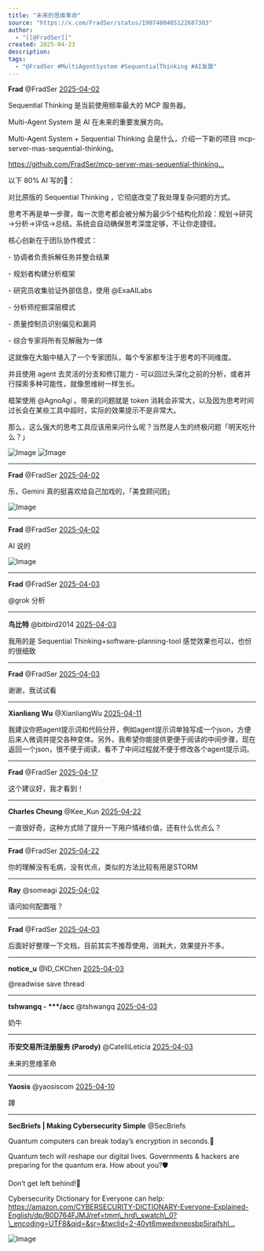 ```yaml
---
title: "未来的思维革命"
source: "https://x.com/FradSer/status/1907480405122687303"
author:
  - "[[@FradSer]]"
created: 2025-04-23
description:
tags:
  - "@FradSer #MultiAgentSystem #SequentialThinking #AI发展"
---
```

**Frad** @FradSer [2025-04-02](https://x.com/FradSer/status/1907480405122687303)

Sequential Thinking 是当前使用频率最大的 MCP 服务器。

Multi-Agent System 是 AI 在未来的重要发展方向。

Multi-Agent System + Sequential Thinking 会是什么，介绍一下新的项目 mcp-server-mas-sequential-thinking。

https://github.com/FradSer/mcp-server-mas-sequential-thinking…

以下 80% AI 写的🥹：

对比原版的 Sequential Thinking ，它彻底改变了我处理复杂问题的方式。

思考不再是单一步骤，每一次思考都会被分解为最少5个结构化阶段：规划→研究→分析→评估→总结。系统会自动确保思考深度足够，不让你走捷径。

核心创新在于团队协作模式：

\- 协调者负责拆解任务并整合结果

\- 规划者构建分析框架

\- 研究员收集验证外部信息，使用 @ExaAILabs

\- 分析师挖掘深层模式

\- 质量控制员识别偏见和漏洞

\- 综合专家将所有见解融为一体

这就像在大脑中植入了一个专家团队，每个专家都专注于思考的不同维度。

并且使用 agent 去灵活的分支和修订能力 - 可以回过头深化之前的分析，或者并行探索多种可能性，就像思维树一样生长。

框架使用 @AgnoAgi 。带来的问题就是 token 消耗会非常大，以及因为思考时间过长会在某些工具中超时，实际的效果提示不是非常大。

那么，这么强大的思考工具应该用来问什么呢？当然是人生的终极问题「明天吃什么？」

![Image](https://pbs.twimg.com/media/Gni6eO8aMAIdriC?format=jpg&name=large) ![Image](https://pbs.twimg.com/media/Gni6miNb0AAPsJm?format=png&name=large)

---

**Frad** @FradSer [2025-04-02](https://x.com/FradSer/status/1907482970124112088)

乐，Gemini 真的挺喜欢给自己加戏的，「美食顾问团」

![Image](https://pbs.twimg.com/media/Gni9gn_aQAA4zbY?format=jpg&name=large)

---

**Frad** @FradSer [2025-04-02](https://x.com/FradSer/status/1907484348183650587)

AI 说的

![Image](https://pbs.twimg.com/media/Gni-0CxaMAAuunu?format=png&name=large)

---

**Frad** @FradSer [2025-04-03](https://x.com/FradSer/status/1907745422539633001)

@grok 分析

---

**鸟比特** @bitbird2014 [2025-04-03](https://x.com/bitbird2014/status/1907631977051861151)

我用的是 Sequential Thinking+software-planning-tool 感觉效果也可以，也份的很细致

---

**Frad** @FradSer [2025-04-03](https://x.com/FradSer/status/1907633262509650090)

谢谢，我试试看

---

**Xianliang Wu** @XianliangWu [2025-04-11](https://x.com/XianliangWu/status/1910538882388767169)

我建议你把agent提示词和代码分开，例如agent提示词单独写成一个json，方便后来人微调并提交各种变体。另外，我希望你能提供更便于阅读的中间步骤，现在返回一个json，很不便于阅读，看不了中间过程就不便于修改各个agent提示词。

---

**Frad** @FradSer [2025-04-17](https://x.com/FradSer/status/1912934185523970426)

这个建议好，我才看到！

---

**Charles Cheung** @Kee\_Kun [2025-04-22](https://x.com/Kee_Kun/status/1914641127031873888)

一直很好奇，这种方式除了提升一下用户情绪价值，还有什么优点么？

---

**Frad** @FradSer [2025-04-22](https://x.com/FradSer/status/1914643407169089897)

你的理解没有毛病，没有优点，类似的方法比较有用是STORM

---

**Ray** @someagi [2025-04-02](https://x.com/someagi/status/1907487138083746096)

请问如何配置哦？

---

**Frad** @FradSer [2025-04-03](https://x.com/FradSer/status/1907621511101546861)

后面好好整理一下文档，目前其实不推荐使用，消耗大，效果提升不多。

---

**notice\_u** @ID\_CKChen [2025-04-03](https://x.com/ID_CKChen/status/1907879580943397250)

@readwise save thread

---

**tshwangq - \*\*\*/acc** @tshwangq [2025-04-03](https://x.com/tshwangq/status/1907595728823992529)

奶牛

---

**币安交易所注册服务 (Parody)** @CatelliLeticia [2025-04-03](https://x.com/CatelliLeticia/status/1907609576813506740)

未来的思维革命

---

**Yaosis** @yaosiscom [2025-04-10](https://x.com/yaosiscom/status/1910188853337763853)

蹲

---

**SecBriefs | Making Cybersecurity Simple** @SecBriefs

Quantum computers can break today’s encryption in seconds.🔑

Quantum tech will reshape our digital lives. Governments & hackers are preparing for the quantum era. How about you?🛡️

Don’t get left behind!🧠

Cybersecurity Dictionary for Everyone can help: https://amazon.com/CYBERSECURITY-DICTIONARY-Everyone-Explained-English/dp/B0D764FJMJ/ref=tmm\_hrd\_swatch\_0?\_encoding=UTF8&qid=&sr=&twclid=2-40yt6mwedxneosbp5jraifshl…

![Image](https://pbs.twimg.com/media/GgFJyNFWMAAvW_w?format=jpg&name=large)